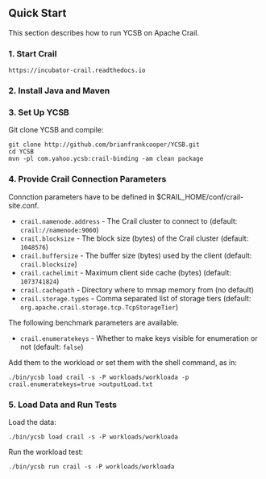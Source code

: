 <!--
Copyright (c) 2015 YCSB contributors. All rights reserved.

Licensed under the Apache License, Version 2.0 (the "License"); you
may not use this file except in compliance with the License. You
may obtain a copy of the License at

http://www.apache.org/licenses/LICENSE-2.0

Unless required by applicable law or agreed to in writing, software
distributed under the License is distributed on an "AS IS" BASIS,
WITHOUT WARRANTIES OR CONDITIONS OF ANY KIND, either express or
implied. See the License for the specific language governing
permissions and limitations under the License. See accompanying
LICENSE file.
-->

## Quick Start

This section describes how to run YCSB on Apache Crail. 

### 1. Start Crail

    https://incubator-crail.readthedocs.io

### 2. Install Java and Maven

### 3. Set Up YCSB

Git clone YCSB and compile:

    git clone http://github.com/brianfrankcooper/YCSB.git
    cd YCSB
    mvn -pl com.yahoo.ycsb:crail-binding -am clean package

### 4. Provide Crail Connection Parameters

Connction parameters have to be defined in $CRAIL_HOME/conf/crail-site.conf. 

  * `crail.namenode.address` - The Crail cluster to connect to (default: `crail://namenode:9060`)
  * `crail.blocksize` - The block size (bytes) of the Crail cluster (default: `1048576`)
  * `crail.buffersize` - The buffer size (bytes) used by the client (default: `crail.blocksize`)
  * `crail.cachelimit` - Maximum client side cache (bytes) (default: `1073741824`)
  * `crail.cachepath` - Directory where to mmap memory from (no default)
  * `crail.storage.types` - Comma separated list of storage tiers (default: `org.apache.crail.storage.tcp.TcpStorageTier`)

The following benchmark parameters are available.

  * `crail.enumeratekeys` - Whether to make keys visible for enumeration or not (default: `false`)

Add them to the workload or set them with the shell command, as in:

    ./bin/ycsb load crail -s -P workloads/workloada -p crail.enumeratekeys=true >outputLoad.txt


### 5. Load Data and Run Tests

Load the data:

    ./bin/ycsb load crail -s -P workloads/workloada 

Run the workload test:

    ./bin/ycsb run crail -s -P workloads/workloada 

